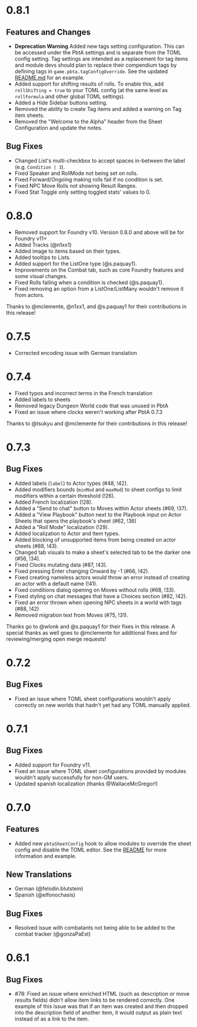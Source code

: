# 0.8.1

## Features and Changes

- **Deprecation Warning** Added new tags setting configuration. This can be accessed under the PbtA settings and is separate from the TOML config setting. Tag settings are intended as a replacement for tag items and module devs should plan to replace their compendium tags by defining tags in `game.pbta.tagConfigOverride`. See the updated [README.md](https://gitlab.com/asacolips-projects/foundry-mods/pbta/-/blob/master/README.md) for an example.
- Added support for shifting results of rolls. To enable this, add `rollShifting = true` to your TOML config (at the same level as `rollFormula` and other global TOML settings).
- Added a Hide Sidebar buttons setting.
- Removed the ability to create Tag items and added a warning on Tag item sheets.
- Removed the "Welcome to the Alpha" header from the Sheet Configuration and update the notes.

## Bug Fixes
- Changed List's multi-checkbox to accept spaces in-between the label (e.g. `Condition | 3`).
- Fixed Speaker and RollMode not being set on rolls.
- Fixed Forward/Ongoing making rolls fail if no condition is set.
- Fixed NPC Move Rolls not showing Result Ranges.
- Fixed Stat Toggle only setting toggled stats' values to 0.

# 0.8.0

- Removed support for Foundry v10. Version 0.8.0 and above will be for Foundry v11+
- Added Tracks (@n1xx1)
- Added image to items based on their types.
- Added tooltips to Lists.
- Added support for the ListOne type (@s.paquay1).
- Improvements on the Combat tab, such as core Foundry features and some visual changes.
- Fixed Rolls failing when a condition is checked (@s.paquay1).
- Fixed removing an option from a ListOne/ListMany wouldn't remove it from actors.

Thanks to @mclemente, @n1xx1, and @s.paquay1 for their contributions in this release!

# 0.7.5

- Corrected encoding issue with German translation

# 0.7.4

- Fixed typos and incorrect terms in the French translation
- Added labels to sheets
- Removed legacy Dungeon World code that was unused in PbtA
- Fixed an issue where clocks weren't working after PbtA 0.7.3

Thanks to @tsukyu and @mclemente for their contributions in this release!

# 0.7.3

## Bug Fixes

- Added labels (`label`) to Actor types (#48, !42).
- Added modifiers bounds (`minMod` and `maxMod`) to sheet configs to limit modifiers within a certain threshold (!26).
- Added French localization (!28).
- Added a "Send to chat" button to Moves within Actor sheets (#69, !37).
- Added a "View Playbook" button next to the Playbook input on Actor Sheets that opens the playbook's sheet (#62, !36)
- Added a "Roll Mode" localization (!29).
- Added localization to Actor and Item types.
- Added blocking of unsupported items from being created on actor sheets (#88, !43).
- Changed tab visuals to make a sheet's selected tab to be the darker one (#56, !34).
- Fixed Clocks mutating data (#87, !43).
- Fixed pressing Enter changing Onward by -1 (#66, !42).
- Fixed creating nameless actors would throw an error instead of creating an actor with a default name (!41).
- Fixed conditions dialog opening on Moves without rolls (#68, !33).
- Fixed styling on chat messages that have a Choices section (#82, !42).
- Fixed an error thrown when opening NPC sheets in a world with tags (#88, !42)
- Removed migration text from Moves (#75, !31).

Thanks go to @wlonk and @s.paquay1 for their fixes in this release. A special thanks as well goes to @mclemente for additional fixes and for reviewing/merging open merge requests!

# 0.7.2

## Bug Fixes

- Fixed an issue where TOML sheet configurations wouldn't apply correctly on new worlds that hadn't yet had any TOML manually applied.

# 0.7.1

## Bug Fixes

- Added support for Foundry v11.
- Fixed an issue where TOML sheet configurations provided by modules wouldn't apply successfully for non-GM users.
- Updated spanish localization (thanks @WallaceMcGregor!)

# 0.7.0

## Features

- Added new `pbtaSheetConfig` hook to allow modules to override the sheet config and disable the TOML editor. See the [README](https://gitlab.com/asacolips-projects/foundry-mods/pbta/-/tree/master#overriding-sheet-config-in-a-module) for more information and example.

## New Translations

- German (@felodin.blutstein)
- Spanish (@elfonochasis)

## Bug Fixes

- Resolved issue with combatants not being able to be added to the combat tracker (@gonzaPaEst)

# 0.6.1

## Bug Fixes

- #78: Fixed an issue where enriched HTML (such as description or move results fields) didn't allow item links to be rendered correctly. One example of this issue was that if an item was created and then dropped into the description field of another item, it would output as plain text instead of as a link to the item.